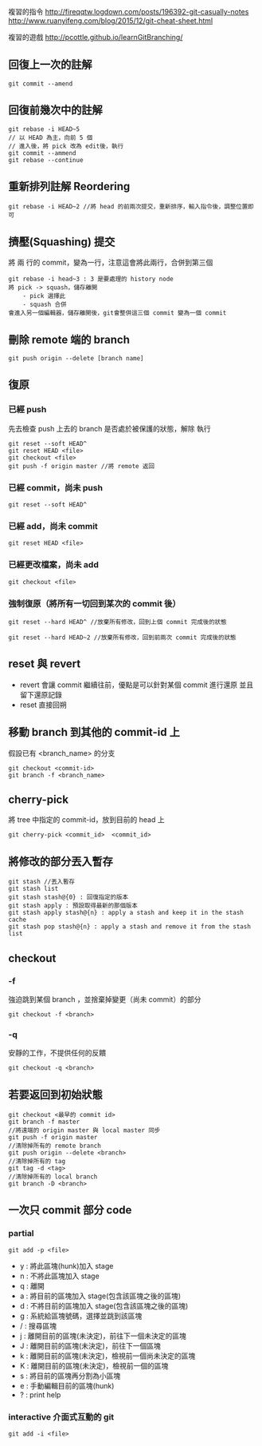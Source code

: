 複習的指令
http://fireqqtw.logdown.com/posts/196392-git-casually-notes
http://www.ruanyifeng.com/blog/2015/12/git-cheat-sheet.html

複習的遊戲
http://pcottle.github.io/learnGitBranching/

## 回復上一次的註解
```
git commit --amend
```

## 回復前幾次中的註解
```
git rebase -i HEAD~5
// 以 HEAD 為主，向前 5 個
// 進入後，將 pick 改為 edit後，執行
git commit --ammend
git rebase --continue
```

## 重新排列註解 Reordering
```
git rebase -i HEAD~2 //將 head 的前兩次提交，重新排序，輸入指令後，調整位置即可
```

## 擠壓(Squashing) 提交
將 兩 行的 commit，變為一行，注意這會將此兩行，合併到第三個
```
git rebase -i head~3 : 3 是要處理的 history node
將 pick -> squash，儲存離開
	- pick 選擇此
	- squash 合併
會進入另一個編輯器，儲存離開後，git會整併這三個 commit 變為一個 commit
```

## 刪除 remote 端的 branch
```
git push origin --delete [branch name]
```

## 復原
### 已經 push
先去檢查 push 上去的 branch 是否處於被保護的狀態，解除
執行 
```
git reset --soft HEAD^
git reset HEAD <file>
git checkout <file>
git push -f origin master //將 remote 返回
```
### 已經 commit，尚未 push
```
git reset --soft HEAD^
```
### 已經 add，尚未 commit 
```
git reset HEAD <file>
```
### 已經更改檔案，尚未 add
```
git checkout <file>
```

### 強制復原（將所有一切回到某次的 commit 後）

```
git reset --hard HEAD^ //放棄所有修改，回到上個 commit 完成後的狀態

git reset --hard HEAD~2 //放棄所有修改，回到前兩次 commit 完成後的狀態 
```



## reset 與 revert

- revert 會讓 commit 繼續往前，優點是可以針對某個 commit 進行還原 並且留下還原記錄
- reset 直接回朔

## 移動 branch 到其他的 commit-id 上
假設已有 <branch_name> 的分支
```
git checkout <commit-id>
git branch -f <branch_name>
```

## cherry-pick
將 tree 中指定的 commit-id，放到目前的 head 上
```
git cherry-pick <commit_id>  <commit_id>
```

## 將修改的部分丟入暫存

```
git stash //丟入暫存
git stash list
git stash stash@{0} : 回復指定的版本
git stash apply : 預設取得最新的那個版本
git stash apply stash@{n} : apply a stash and keep it in the stash cache
git stash pop stash@{n} : apply a stash and remove it from the stash list
```

## checkout 

### -f
強迫跳到某個 branch ，並捨棄掉變更（尚未 commit）的部分
```
git checkout -f <branch>
```
### -q
安靜的工作，不提供任何的反饋
```
git checkout -q <branch>
```


## 若要返回到初始狀態
```
git checkout <最早的 commit id>
git branch -f master
//將遠端的 origin master 與 local master 同步
git push -f origin master
//清除掉所有的 remote branch
git push origin --delete <branch>
//清除掉所有的 tag
git tag -d <tag>
//清除掉所有的 local branch
git branch -D <branch>
```

## 一次只 commit 部分 code
### partial
```git add -p <file>```   

- y		:	將此區塊(hunk)加入 stage
- n		:	不將此區塊加入 stage
- q		:	離開
- a		:	將目前的區塊加入 stage(包含該區塊之後的區塊)
- d		:	不將目前的區塊加入 stage(包含該區塊之後的區塊)
- g		:	系統給區塊號碼，選擇並跳到該區塊
- /		:	搜尋區塊
- j		:	離開目前的區塊(未決定)，前往下一個未決定的區塊
- J		:	離開目前的區塊(未決定)，前往下一個區塊
- k		:	離開目前的區塊(未決定)，檢視前一個尚未決定的區塊
- K		:	離開目前的區塊(未決定)，檢視前一個的區塊
- s		:	將目前的區塊再分割為小區塊
- e		:	手動編輯目前的區塊(hunk)
- ?		:	print help

### interactive 介面式互動的 git
```git add -i <file>``` 